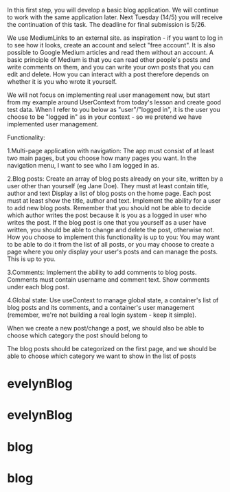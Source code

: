 In this first step, you will develop a basic blog application. We will continue to work with the same application later. Next Tuesday (14/5) you will receive the continuation of this task. The deadline for final submission is 5/26.

We use MediumLinks to an external site. as inspiration - if you want to log in to see how it looks, create an account and select "free account". It is also possible to Google Medium articles and read them without an account.
A basic principle of Medium is that you can read other people's posts and write comments on them, and you can write your own posts that you can edit and delete. How you can interact with a post therefore depends on whether it is you who wrote it yourself.

We will not focus on implementing real user management now, but start from my example around UserContext from today's lesson and create good test data. When I refer to you below as "user"/"logged in", it is the user you choose to be "logged in" as in your context - so we pretend we have implemented user management.

Functionality:

1.Multi-page application with navigation:
The app must consist of at least two main pages, but you choose how many pages you want. In the navigation menu, I want to see who I am logged in as.

2.Blog posts:
Create an array of blog posts already on your site, written by a user other than yourself (eg Jane Doe). They must at least contain title, author and text
Display a list of blog posts on the home page. Each post must at least show the title, author and text.
Implement the ability for a user to add new blog posts. Remember that you should not be able to decide which author writes the post because it is you as a logged in user who writes the post.
If the blog post is one that you yourself as a user have written, you should be able to change and delete the post, otherwise not. How you choose to implement this functionality is up to you: You may want to be able to do it from the list of all posts, or you may choose to create a page where you only display your user's posts and can manage the posts. This is up to you.

3.Comments:
Implement the ability to add comments to blog posts. Comments must contain username and comment text.
Show comments under each blog post.

4.Global state:
Use useContext to manage global state, a container's list of blog posts and its comments, and a container's user management (remember, we're not building a real login system - keep it simple).


When we create a new post/change a post, we should also be able to choose which category the post should belong to

The blog posts should be categorized on the first page, and we should be able to choose which category we want to show in the list of posts
# evelynBlog
# evelynBlog
# blog
# blog
